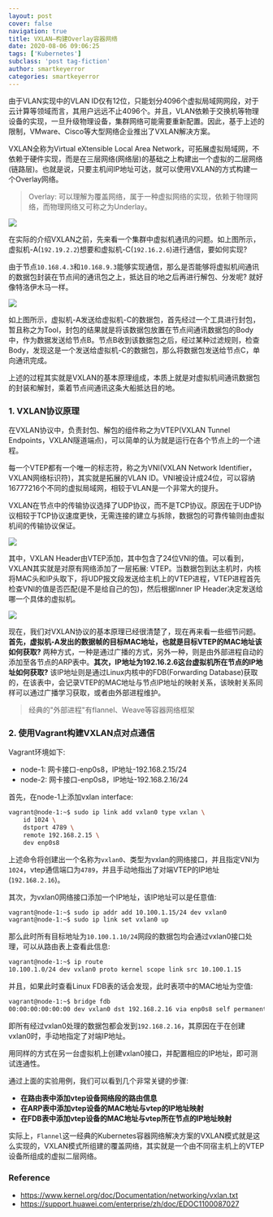 ```yaml
---
layout: post
cover: false
navigation: true
title: VXLAN—构建Overlay容器网络
date: 2020-08-06 09:06:25
tags: ['Kubernetes']
subclass: 'post tag-fiction'
author: smartkeyerror
categories: smartkeyerror
---
```


由于VLAN实现中的VLAN ID仅有12位，只能划分4096个虚拟局域网网段，对于云计算等领域而言，其用户远远不止4096个。并且，VLAN依赖于交换机等物理设备的实现，一旦升级物理设备，集群网络可能需要重新配置。因此，基于上述的限制，VMware、Cisco等大型网络企业推出了VXLAN解决方案。

<!---more--->

VXLAN全称为Virtual eXtensible Local Area Network，可拓展虚拟局域网，不依赖于硬件实现，而是在三层网络(网络层)的基础之上构建出一个虚拟的二层网络(链路层)。也就是说，只要主机间IP地址可达，就可以使用VXLAN的方式构建一个Overlay网络。

> Overlay: 可以理解为覆盖网络，属于一种虚拟网络的实现，依赖于物理网络，而物理网络又可称之为Underlay。

![](https://smartkeyerror.oss-cn-shenzhen.aliyuncs.com/ZeroMind/Network/VXLAN/virtual-machine-communicate-problems.png)

在实际的介绍VXLAN之前，先来看一个集群中虚拟机通讯的问题。如上图所示，虚拟机-A(`192.19.2.2`)想要和虚拟机-C(`192.16.2.6`)进行通信，要如何实现? 

由于节点`10.168.4.3`和`10.168.9.3`能够实现通信，那么是否能够将虚拟机间通讯的数据包封装在节点间的通讯包之上，抵达目的地之后再进行解包、分发呢? 就好像特洛伊木马一样。

![](https://smartkeyerror.oss-cn-shenzhen.aliyuncs.com/ZeroMind/Network/VXLAN/virtual-machine-solution.png)

如上图所示，虚拟机-A发送给虚拟机-C的数据包，首先经过一个工具进行封包，暂且称之为Tool，封包的结果就是将该数据包放置在节点间通讯数据包的Body中，作为数据发送给节点B。节点B收到该数据包之后，经过某种过滤规则，检查Body，发现这是一个发送给虚拟机-C的数据包，那么将数据包发送给节点C，单向通讯完成。

上述的过程其实就是VXLAN的基本原理组成，本质上就是对虚拟机间通讯数据包的封装和解封，乘着节点间通讯这条大船抵达目的地。

### 1. VXLAN协议原理

在VXLAN协议中，负责封包、解包的组件称之为VTEP(VXLAN Tunnel Endpoints，VXLAN隧道端点)，可以简单的认为就是运行在各个节点上的一个进程。

每一个VTEP都有一个唯一的标志符，称之为VNI(VXLAN Network Identifier，VXLAN网络标识符)，其实就是拓展的VLAN ID。VNI被设计成24位，可以容纳16777216个不同的虚拟局域网，相较于VLAN是一个非常大的提升。

VXLAN在节点中的传输协议选择了UDP协议，而不是TCP协议。原因在于UDP协议相较于TCP协议速度更快，无需连接的建立与拆除，数据包的可靠传输则由虚拟机间的传输协议保证。

![](https://smartkeyerror.oss-cn-shenzhen.aliyuncs.com/ZeroMind/Network/VXLAN/VXLAN-package.png)

其中，VXLAN Header由VTEP添加，其中包含了24位VNI的值。可以看到，VXLAN其实就是对原有网络添加了一层拓展: VTEP。当数据包到达主机时，内核将MAC头和IP头取下，将UDP报文段发送给主机上的VTEP进程，VTEP进程首先检查VNI的值是否匹配(是不是给自己的包)，然后根据Inner IP Header决定发送给哪一个具体的虚拟机。

![](https://smartkeyerror.oss-cn-shenzhen.aliyuncs.com/ZeroMind/Network/VXLAN/VXLAN-Transfer.png)

现在，我们对VXLAN协议的基本原理已经很清楚了，现在再来看一些细节问题。**首先，虚拟机-A发出的数据帧的目标MAC地址，也就是目标VTEP的MAC地址该如何获取?** 两种方式，一种是通过广播的方式，另外一种，则是由外部进程自动的添加至各节点的ARP表中。**其次，IP地址为192.16.2.6这台虚拟机所在节点的IP地址如何获取?** 该IP地址则是通过Linux内核中的FDB(Forwarding Database)获取的，在该表中，会记录VTEP的MAC地址与节点IP地址的映射关系，该映射关系同样可以通过广播学习获取，或者由外部进程维护。

> 经典的"外部进程"有flannel、Weave等容器网络框架

### 2. 使用Vagrant构建VXLAN点对点通信

Vagrant环境如下:
- node-1: 网卡接口-enp0s8，IP地址-192.168.2.15/24
- node-2: 网卡接口-enp0s8，IP地址-192.168.2.16/24

首先，在node-1上添加vxlan interface:

```bash
vagrant@node-1:~$ sudo ip link add vxlan0 type vxlan \
    id 1024 \
    dstport 4789 \
    remote 192.168.2.15 \
    dev enp0s8
```

上述命令将创建出一个名称为`vxlan0`、类型为vxlan的网络接口，并且指定VNI为`1024`，vtep通信端口为`4789`，并且手动地指出了对端VTEP的IP地址(`192.168.2.16`)。

其次，为vxlan0网络接口添加一个IP地址，该IP地址可以是任意值:

```bash
vagrant@node-1:~$ sudo ip addr add 10.100.1.15/24 dev vxlan0
vagrant@node-1:~$ sudo ip link set vxlan0 up
```

那么此时所有目标地址为`10.100.1.10/24`网段的数据包均会通过vxlan0接口处理，可以从路由表上查看此信息:

```bash
vagrant@node-1:~$ ip route
10.100.1.0/24 dev vxlan0 proto kernel scope link src 10.100.1.15
```

并且，如果此时查看Linux FDB表的话会发现，此时表项中的MAC地址为空值:

```bash
vagrant@node-1:~$ bridge fdb
00:00:00:00:00:00 dev vxlan0 dst 192.168.2.16 via enp0s8 self permanent
```

即所有经过vxlan0处理的数据包都会发到`192.168.2.16`，其原因在于在创建vxlan0时，手动地指定了对端IP地址。

用同样的方式在另一台虚拟机上创建vxlan0接口，并配置相应的IP地址，即可测试连通性。

通过上面的实验用例，我们可以看到几个非常关键的步骤: 

- **在路由表中添加vtep设备网络段的路由信息**
- **在ARP表中添加vtep设备的MAC地址与vtep的IP地址映射**
- **在FDB表中添加vtep设备的MAC地址与vtep所在节点的IP地址映射**

实际上，`Flannel`这一经典的Kubernetes容器网络解决方案的VXLAN模式就是这么实现的，VXLAN模式所组建的覆盖网络，其实就是一个由不同宿主机上的VTEP设备所组成的虚拟二层网络。

### Reference

- https://www.kernel.org/doc/Documentation/networking/vxlan.txt
- https://support.huawei.com/enterprise/zh/doc/EDOC1100087027
